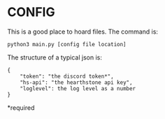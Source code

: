 CONFIG
======
This is a good place to hoard files. The command is:

`python3 main.py [config file location]`

The structure of a typical json is:
```
{
    "token": "the discord token*",
    "hs-api": "the hearthstone api key",
    "loglevel": the log level as a number
}
```

*required